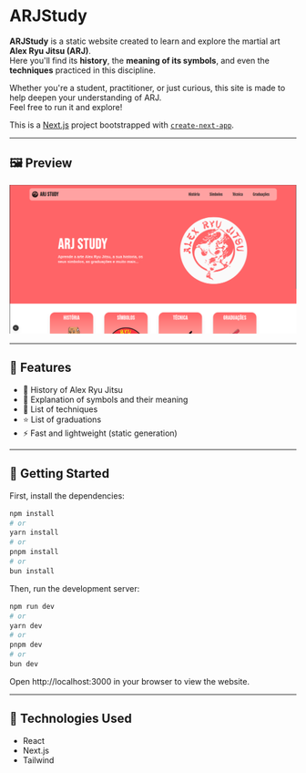 # ARJStudy

**ARJStudy** is a static website created to learn and explore the martial art **Alex Ryu Jitsu (ARJ)**.  
Here you'll find its **history**, the **meaning of its symbols**, and even the **techniques** practiced in this discipline.

Whether you're a student, practitioner, or just curious, this site is made to help deepen your understanding of ARJ.  
Feel free to run it and explore!

This is a [Next.js](https://nextjs.org) project bootstrapped with [`create-next-app`](https://nextjs.org/docs/pages/api-reference/create-next-app).

---

## 🖼️ Preview

![Landing Page](docs/landingpage.png)


---

## 🧠 Features

- 📜 History of Alex Ryu Jitsu  
- 🧩 Explanation of symbols and their meaning  
- 🥋 List of techniques
- ⭐️ List of graduations
- ⚡ Fast and lightweight (static generation)

---

## 🚀 Getting Started

First, install the dependencies:

```bash
npm install
# or
yarn install
# or
pnpm install
# or
bun install
```

Then, run the development server:

```bash
npm run dev
# or
yarn dev
# or
pnpm dev
# or
bun dev
```
Open http://localhost:3000 in your browser to view the website.

---

## 🔧 Technologies Used

- React
- Next.js
- Tailwind

